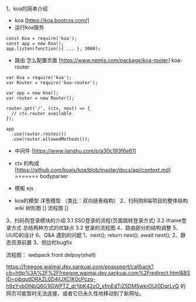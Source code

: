 1、koa的简单介绍
- koa [https://koa.bootcss.com/]
- 运行koa服务
```
const Koa = require('koa');
const app = new Koa();
app.listen(function(){ ... }, 3000);
```
- 路由 怎么配置页面 [https://www.npmjs.com/package/koa-router]
koa-router
```
var Koa = require('koa');
var Router = require('koa-router');

var app = new Koa();
var router = new Router();

router.get('/', (ctx, next) => {
  // ctx.router available
});

app
  .use(router.routes())
  .use(router.allowedMethods());
```

- 中间件 [https://www.jianshu.com/p/a30c193f6e61]

- ctx 的构成 [https://github.com/koajs/koa/blob/master/docs/api/context.md]
=======
bodyparser
- 模板 ejs
- koa的模型 洋葱模型 （类比：双向链表结构）
2、扫码购B端项目的整体结构
wiki
树形图 []
流程图 []

3、扫码购登录模块的介绍
  3.1 SSO登录的流程(页面跳转登录方式)
  3.2 iframe登录方式
  总结两种方式的优缺点
  3.2 登录的流程图
4、路由部分的结构调整
5、UUID的设计
6、Q&A 遇到的问题
1、next(); return next(); await next();
2、静态资源前置
3、侧边栏bugfix

流程图：
webpack
front
delpoy(shell)

https://freegoe.waimai.dev.sankuai.com/epassport/callback?cb=http%3A%2F%2Ffreegoe.waimai.dev.sankuai.com%2Fredirect.html&BSID=pjbqutlDRAZL0D4jUXCIK0cPczq-h9zYvb0lNbQ6G1lGWPTZ_dr1jbK42zO_xfmEdTjZ5DM5wkrOlJj0DqrLyQ 的网页可能暂时无法连接，或者它已永久性地移动到了新网址。
